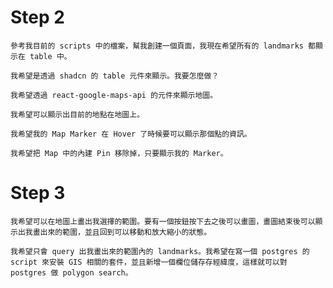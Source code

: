 # Step 2

```
參考我目前的 scripts 中的檔案，幫我創建一個頁面，我現在希望所有的 landmarks 都顯示在 table 中。
```

```
我希望是透過 shadcn 的 table 元件來顯示。我要怎麼做？
```

```
我希望透過 react-google-maps-api 的元件來顯示地圖。
```

```
我希望可以顯示出目前的地點在地圖上。
```

```
我希望我的 Map Marker 在 Hover 了時候要可以顯示那個點的資訊。
```

```
我希望把 Map 中的內建 Pin 移除掉，只要顯示我的 Marker。
```

# Step 3

```
我希望可以在地圖上畫出我選擇的範圍。要有一個按鈕按下去之後可以畫圖，畫圖結束後可以顯示出我畫出來的範圍，並且回到可以移動和放大縮小的狀態。
```

```
我希望只會 query 出我畫出來的範圍內的 landmarks。我希望在寫一個 postgres 的 script 來安裝 GIS 相關的套件，並且新增一個欄位儲存存經緯度，這樣就可以對 postgres 做 polygon search。
```

